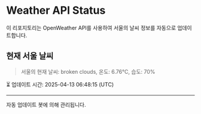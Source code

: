 
# Weather API Status

이 리포지토리는 OpenWeather API를 사용하여 서울의 날씨 정보를 자동으로 업데이트합니다.

## 현재 서울 날씨
> 서울의 현재 날씨: broken clouds, 온도: 6.76°C, 습도: 70%

⏳ 업데이트 시간: 2025-04-13 06:48:15 (UTC)

---
자동 업데이트 봇에 의해 관리됩니다.
